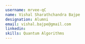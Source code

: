 ```yaml
---
username: mrvee-qC
name: Vishal Sharathchandra Bajpe
designation: Alumni
email: vishal.bajpe@gmail.com
linkedin:
skills: Quantum Algorithms
---
```

